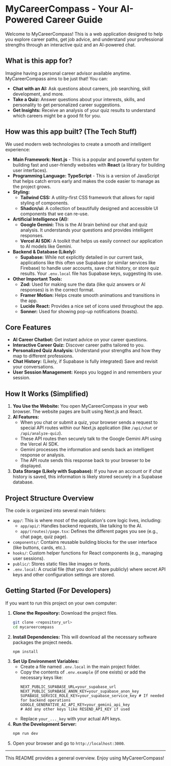 # MyCareerCompass - Your AI-Powered Career Guide

Welcome to MyCareerCompass! This is a web application designed to help you explore career paths, get job advice, and understand your professional strengths through an interactive quiz and an AI-powered chat.

## What is this app for?

Imagine having a personal career advisor available anytime. MyCareerCompass aims to be just that! You can:

*   **Chat with an AI:** Ask questions about careers, job searching, skill development, and more.
*   **Take a Quiz:** Answer questions about your interests, skills, and personality to get personalized career suggestions.
*   **Get Insights:** Receive an analysis of your quiz results to understand which careers might be a good fit for you.

## How was this app built? (The Tech Stuff)

We used modern web technologies to create a smooth and intelligent experience:

*   **Main Framework:** **Next.js** - This is a popular and powerful system for building fast and user-friendly websites with **React** (a library for building user interfaces).
*   **Programming Language:** **TypeScript** - This is a version of JavaScript that helps catch errors early and makes the code easier to manage as the project grows.
*   **Styling:**
    *   **Tailwind CSS:** A utility-first CSS framework that allows for rapid styling of components.
    *   **Shadcn/ui:** A collection of beautifully designed and accessible UI components that we can re-use.
*   **Artificial Intelligence (AI):**
    *   **Google Gemini:** This is the AI brain behind our chat and quiz analysis. It understands your questions and provides intelligent responses.
    *   **Vercel AI SDK:** A toolkit that helps us easily connect our application to AI models like Gemini.
*   **Backend & Database (Likely):**
    *   **Supabase:** While not explicitly detailed in our current task, applications like this often use Supabase (or similar services like Firebase) to handle user accounts, save chat history, or store quiz results. Your `.env.local` file has Supabase keys, suggesting its use.
*   **Other Important Tools:**
    *   **Zod:** Used for making sure the data (like quiz answers or AI responses) is in the correct format.
    *   **Framer Motion:** Helps create smooth animations and transitions in the app.
    *   **Lucide React:** Provides a nice set of icons used throughout the app.
    *   **Sonner:** Used for showing pop-up notifications (toasts).

## Core Features

*   **AI Career Chatbot:** Get instant advice on your career questions.
*   **Interactive Career Quiz:** Discover career paths tailored to you.
*   **Personalized Quiz Analysis:** Understand your strengths and how they map to different professions.
*   **Chat History:** (Likely, if Supabase is fully integrated) Save and revisit your conversations.
*   **User Session Management:** Keeps you logged in and remembers your session.

## How It Works (Simplified)

1.  **You Use the Website:** You open MyCareerCompass in your web browser. The website pages are built using Next.js and React.
2.  **AI Features:**
    *   When you chat or submit a quiz, your browser sends a request to special API routes within our Next.js application (like `/api/chat` or `/api/analyze-quiz`).
    *   These API routes then securely talk to the Google Gemini API using the Vercel AI SDK.
    *   Gemini processes the information and sends back an intelligent response or analysis.
    *   The API route sends this response back to your browser to be displayed.
3.  **Data Storage (Likely with Supabase):** If you have an account or if chat history is saved, this information is likely stored securely in a Supabase database.

## Project Structure Overview

The code is organized into several main folders:

*   `app/`: This is where most of the application's core logic lives, including:
    *   `app/api/`: Handles backend requests, like talking to the AI.
    *   `app/(routes)/page.tsx`: Defines the different pages you see (e.g., chat page, quiz page).
*   `components/`: Contains reusable building blocks for the user interface (like buttons, cards, etc.).
*   `hooks/`: Custom helper functions for React components (e.g., managing user sessions).
*   `public/`: Stores static files like images or fonts.
*   `.env.local`: A crucial file (that you don't share publicly) where secret API keys and other configuration settings are stored.

## Getting Started (For Developers)

If you want to run this project on your own computer:

1.  **Clone the Repository:** Download the project files.
    ```bash
    git clone <repository_url>
    cd mycareercompass
    ```
2.  **Install Dependencies:** This will download all the necessary software packages the project needs.
    ```bash
    npm install
    ```
3.  **Set Up Environment Variables:**
    *   Create a file named `.env.local` in the main project folder.
    *   Copy the contents of `.env.example` (if one exists) or add the necessary keys like:
        ```env
        NEXT_PUBLIC_SUPABASE_URL=your_supabase_url
        NEXT_PUBLIC_SUPABASE_ANON_KEY=your_supabase_anon_key
        SUPABASE_SERVICE_ROLE_KEY=your_supabase_service_key # If needed for backend operations
        GOOGLE_GENERATIVE_AI_API_KEY=your_gemini_api_key
        # Add any other keys like RESEND_API_KEY if used
        ```
    *   Replace `your_..._key` with your actual API keys.
4.  **Run the Development Server:**
    ```bash
    npm run dev
    ```
5.  Open your browser and go to `http://localhost:3000`.

---

This README provides a general overview. Enjoy using MyCareerCompass!
